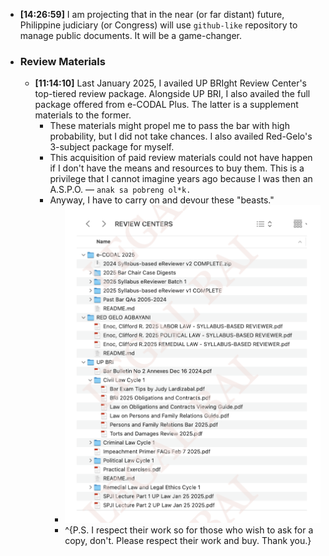 - **[14:26:59]** I am projecting that in the near (or far distant) future, Philippine judiciary (or Congress) will use `github-like` repository to manage public documents. It will be a game-changer.
- ### Review Materials
	- **[11:14:10]** Last January 2025, I availed UP BRIght Review Center's top-tiered review package. Alongside UP BRI, I also availed the full package offered from e-CODAL Plus. The latter is a supplement materials to the former.
		- These materials might propel me to pass the bar with high probability, but I did not take chances. I also availed Red-Gelo's 3-subject package for myself.
		- This acquisition of paid review materials could not have happen if I don't have the means and resources to buy them. This is a privilege that I cannot imagine years ago because I was then an A.S.P.O. — `anak sa pobreng ol*k.`
		- Anyway, I have to carry on and devour these "beasts."
			- ![CleanShot 2025-04-02 at 12.15.54@2x.png](../assets/CleanShot_2025-04-02_at_12.15.54@2x_1743567375983_0.png)
			- ^{P.S. I respect their work so for those who wish to ask for a copy, don't.  Please respect their work and buy. Thank you.}